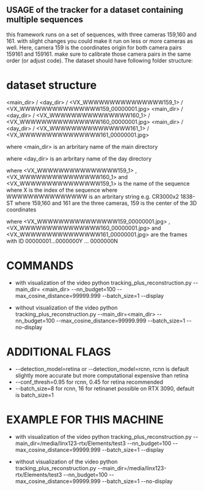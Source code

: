 ## USAGE of the tracker for a dataset containing multiple sequences
this framework runs on a set of sequences, with three cameras 159,160 and 161. with slight changes you could make it run on
less or more cameras as well. Here, camera 159 is the coordinates origin for both camera pairs 159161 and 159161. make sure 
to calibrate those camera pairs in the same order (or adjust code). The dataset should have following folder structure:


# dataset structure


<main_dir> / <day_dir> / <VX_WWWWWWWWWWWWWWW159_1> / <VX_WWWWWWWWWWWWWWW159_00000001.jpg>
<main_dir> / <day_dir> / <VX_WWWWWWWWWWWWWWW160_1> / <VX_WWWWWWWWWWWWWWW160_00000001.jpg>
<main_dir> / <day_dir> / <VX_WWWWWWWWWWWWWWW161_1> / <VX_WWWWWWWWWWWWWWW161_00000001.jpg>

where <main_dir> is an arbritary name of the main directory

where <day_dir> is an arbritary name of the day directory 

where <VX_WWWWWWWWWWWWWWW159_1> , <VX_WWWWWWWWWWWWWWW160_1> and <VX_WWWWWWWWWWWWWWW159_1> is the name of the sequence 
	where X is the index of the sequence
	where WWWWWWWWWWWWWWW is an arbritary string e.g. CR3000x2 1838-ST
	where 159,160 and 161 are the three cameras, 159 is the center of the 3D coordinates

where <VX_WWWWWWWWWWWWWWW159_00000001.jpg> , <VX_WWWWWWWWWWWWWWW160_00000001.jpg> and <VX_WWWWWWWWWWWWWWW161_00000001.jpg>
	are the frames with ID 00000001...0000000Y ... 0000000N



# COMMANDS
* with visualization of the video
python tracking_plus_reconstruction.py     --main_dir= <main_dir>     --nn_budget=100     --max_cosine_distance=99999.999 --batch_size=1 --display

* without visualization of the video
python tracking_plus_reconstruction.py     --main_dir=<main_dir>    --nn_budget=100     --max_cosine_distance=99999.999 --batch_size=1 --no-display
# ADDITIONAL FLAGS
* --detection_model=retina or --detection_model=rcnn, rcnn is default slightly more accurate but more computational expensive than
retina
* --conf_thresh=0.95 for rcnn, 0.45 for retina recommended
* --batch_size=8 for rcnn, 16 for retinanet possible on RTX 3090, default is batch_size=1

# EXAMPLE FOR THIS MACHINE

* with visualization of the video
python tracking_plus_reconstruction.py     --main_dir=/media/linx123-rtx/Elements/test3     --nn_budget=100     --max_cosine_distance=99999.999 --batch_size=1 --display

* without visualization of the video
python tracking_plus_reconstruction.py     --main_dir=/media/linx123-rtx/Elements/test3     --nn_budget=100     --max_cosine_distance=99999.999 --batch_size=1 --no-display
